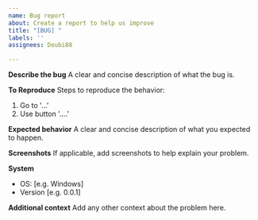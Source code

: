 ```yaml
---
name: Bug report
about: Create a report to help us improve
title: "[BUG] "
labels: ''
assignees: Doubi88

---
```


**Describe the bug**
A clear and concise description of what the bug is.

**To Reproduce**
Steps to reproduce the behavior:
1. Go to '...'
2. Use button '....'

**Expected behavior**
A clear and concise description of what you expected to happen.

**Screenshots**
If applicable, add screenshots to help explain your problem.

**System**
 - OS: [e.g. Windows]
 - Version [e.g. 0.0.1]

**Additional context**
Add any other context about the problem here.
